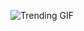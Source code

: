 ![Trending GIF](https://media0.giphy.com/media/v1.Y2lkPThiYjIxNzcyMHA2bWd6ZWdhaXJnN3M2aWt0anQ3bHhyNzBicW9vbjN0ZjR0Nm1qNCZlcD12MV9naWZzX3NlYXJjaCZjdD1n/GfLyPobJEnWDBJOhye/giphy.gif)
